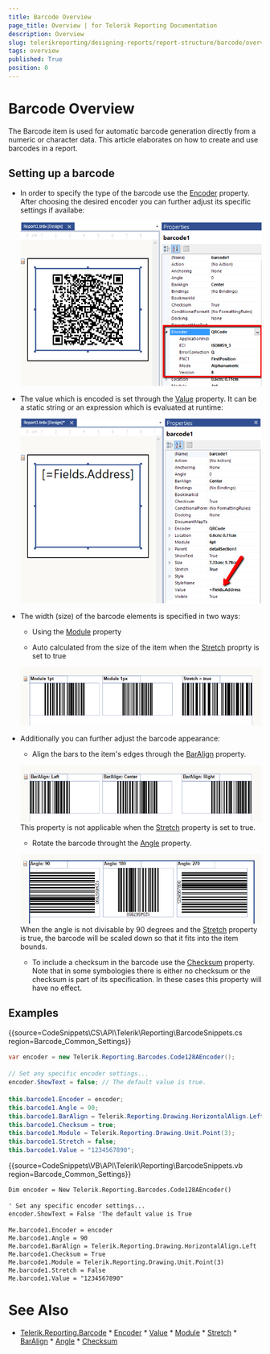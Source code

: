 ```yaml
---
title: Barcode Overview
page_title: Overview | for Telerik Reporting Documentation
description: Overview
slug: telerikreporting/designing-reports/report-structure/barcode/overview
tags: overview
published: True
position: 0
---
```


# Barcode Overview



The Barcode item is used for automatic barcode generation directly from a numeric or character data. This article elaborates on how to create and use barcodes in a report.

## Setting up a barcode

* In order to specify the type of the barcode use the  [Encoder](/reporting/api/Telerik.Reporting.Barcode#Telerik_Reporting_Barcode_Encoder)   property.             After choosing the desired encoder you can further adjust its specific settings if availabe:  

  ![barcode-encoder-property](images/Barcodes/barcode-encoder-property.png)

* The value which is encoded is set through the                [Value](/reporting/api/Telerik.Reporting.Barcode#Telerik_Reporting_Barcode_Value)  property.               It can be a static string or an expression which is evaluated at runtime:               

  ![barcode-value-property](images/Barcodes/barcode-value-property.png)

* The width (size) of the barcode elements is specified in two ways:

   + Using the  [Module](/reporting/api/Telerik.Reporting.Barcode#Telerik_Reporting_Barcode_Module)  property                 

   + Auto calculated from the size of the item when the  [Stretch](/reporting/api/Telerik.Reporting.Barcode#Telerik_Reporting_Barcode_Stretch)  proprty is set to true                   

  ![barcode-module-stretch-property](images/Barcodes/barcode-module-stretch-property.png)

* Additionally you can further adjust the barcode appearance:

   + Align the bars to the item's edges through the  [BarAlign](/reporting/api/Telerik.Reporting.Barcode#Telerik_Reporting_Barcode_BarAlign)  property.                   

  ![barcode-baralign-property](images/Barcodes/barcode-baralign-property.png)This property is not applicable when the  [Stretch](/reporting/api/Telerik.Reporting.Barcode#Telerik_Reporting_Barcode_Stretch)  property is set to true.                 

   + Rotate the barcode throught the  [Angle](/reporting/api/Telerik.Reporting.Barcode#Telerik_Reporting_Barcode_Angle)  property.                   

  ![barcode-angle-property](images/Barcodes/barcode-angle-property.png)When the angle is not divisable by 90 degrees and the  [Stretch](/reporting/api/Telerik.Reporting.Barcode#Telerik_Reporting_Barcode_Stretch)  property is true,                   the barcode will be scaled down so that it fits into the item bounds.                 

   + To include a checksum in the barcode use the  [Checksum](/reporting/api/Telerik.Reporting.Barcode#Telerik_Reporting_Barcode_Checksum)  property.                   Note that in some symbologies there is either no checksum or the checksum is part of its specification.                   In these cases this property will have no effect.                 

## Examples

{{source=CodeSnippets\CS\API\Telerik\Reporting\BarcodeSnippets.cs region=Barcode_Common_Settings}}
````cs
var encoder = new Telerik.Reporting.Barcodes.Code128AEncoder();

// Set any specific encoder settings...
encoder.ShowText = false; // The default value is true.

this.barcode1.Encoder = encoder;
this.barcode1.Angle = 90;
this.barcode1.BarAlign = Telerik.Reporting.Drawing.HorizontalAlign.Left;
this.barcode1.Checksum = true;
this.barcode1.Module = Telerik.Reporting.Drawing.Unit.Point(3);
this.barcode1.Stretch = false;
this.barcode1.Value = "1234567890";
````
{{source=CodeSnippets\VB\API\Telerik\Reporting\BarcodeSnippets.vb region=Barcode_Common_Settings}}
````vbnet
Dim encoder = New Telerik.Reporting.Barcodes.Code128AEncoder()

' Set any specific encoder settings...
encoder.ShowText = False 'The default value is True

Me.barcode1.Encoder = encoder
Me.barcode1.Angle = 90
Me.barcode1.BarAlign = Telerik.Reporting.Drawing.HorizontalAlign.Left
Me.barcode1.Checksum = True
Me.barcode1.Module = Telerik.Reporting.Drawing.Unit.Point(3)
Me.barcode1.Stretch = False
Me.barcode1.Value = "1234567890"
````

# See Also
 * [Telerik.Reporting.Barcode](/reporting/api/Telerik.Reporting.Barcode)  * [Encoder](/reporting/api/Telerik.Reporting.Barcode#Telerik_Reporting_Barcode_Encoder)  * [Value](/reporting/api/Telerik.Reporting.Barcode#Telerik_Reporting_Barcode_Value)  * [Module](/reporting/api/Telerik.Reporting.Barcode#Telerik_Reporting_Barcode_Module)  * [Stretch](/reporting/api/Telerik.Reporting.Barcode#Telerik_Reporting_Barcode_Stretch)  * [BarAlign](/reporting/api/Telerik.Reporting.Barcode#Telerik_Reporting_Barcode_BarAlign)  * [Angle](/reporting/api/Telerik.Reporting.Barcode#Telerik_Reporting_Barcode_Angle)  * [Checksum](/reporting/api/Telerik.Reporting.Barcode#Telerik_Reporting_Barcode_Checksum) 
